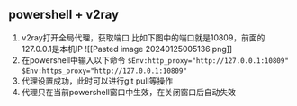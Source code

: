 ## powershell + v2ray
1. v2ray打开全局代理，获取端口
	比如下图中的端口就是10809，前面的127.0.0.1是本机IP
	![[Pasted image 20240125005136.png]]
1. 在powershell中输入以下命令
`$Env:http_proxy="http://127.0.0.1:10809"`
`$Env:https_proxy="http://127.0.0.1:10809"`
3. 代理设置成功，此时可以进行git pull等操作
4. 代理只在当前powershell窗口中生效，在关闭窗口后自动失效
